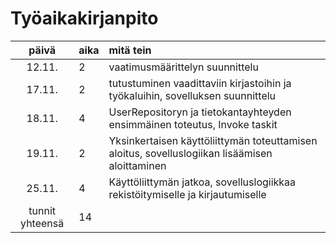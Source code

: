 # Työaikakirjanpito

| päivä | aika | mitä tein  |
| :----:|:-----| :-----|
| 12.11. | 2    | vaatimusmäärittelyn suunnittelu |
| 17.11. | 2    | tutustuminen vaadittaviin kirjastoihin ja työkaluihin, sovelluksen suunnittelu |
| 18.11. | 4    | UserRepositoryn ja tietokantayhteyden ensimmäinen toteutus, Invoke taskit |
| 19.11. | 2    | Yksinkertaisen käyttöliittymän toteuttamisen aloitus, sovelluslogiikan lisäämisen aloittaminen |
| 25.11. | 4    | Käyttöliittymän jatkoa, sovelluslogiikkaa rekistöitymiselle ja kirjautumiselle |
| tunnit yhteensä | 14 |